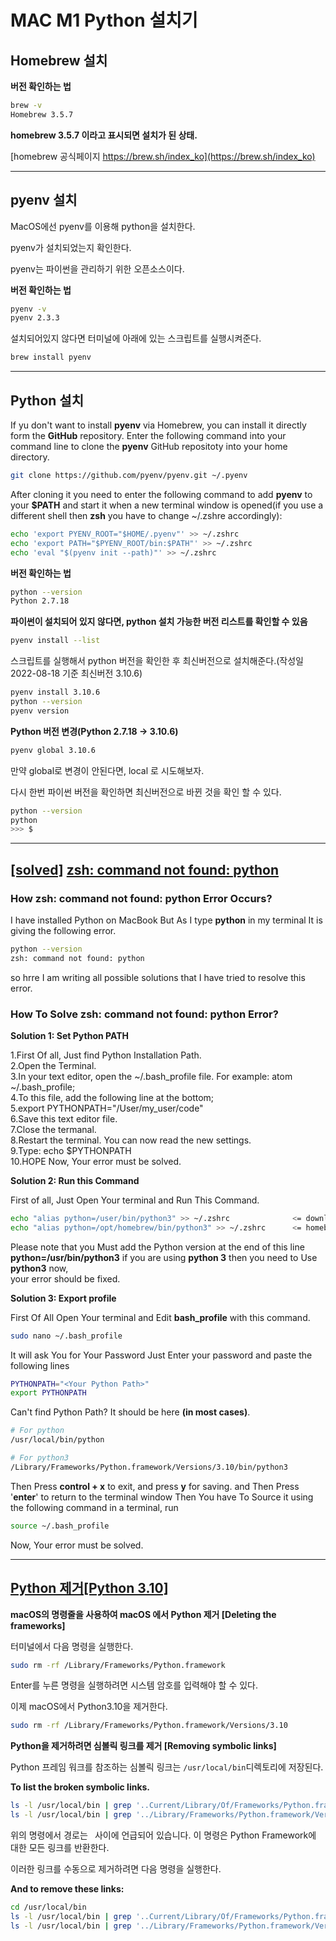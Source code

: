 # MAC M1 Python 설치기

## Homebrew 설치
   
**버전 확인하는 법**

```sh
brew -v
Homebrew 3.5.7
```

**homebrew 3.5.7 이라고 표시되면 설치가 된 상태.**

[homebrew 공식페이지 https://brew.sh/index_ko](https://brew.sh/index_ko)

---
## pyenv 설치

MacOS에선 pyenv를 이용해 python을 설치한다.

pyenv가 설치되었는지 확인한다.

pyenv는 파이썬을 관리하기 위한 오픈소스이다.

**버전 확인하는 법**
```sh
pyenv -v
pyenv 2.3.3
```

설치되어있지 않다면 터미널에 아래에 있는 스크립트를 실행시켜준다.
```sh
brew install pyenv
```


---
## Python 설치

If yu don't want to install **pyenv** via Homebrew, you can install it directly form the **GitHub** repository. Enter the following command into your command line to clone the **pyenv** GitHub repositoty into your home directory.

```BASH
git clone https://github.com/pyenv/pyenv.git ~/.pyenv
```

After cloning it you need to enter the following command to add **pyenv** to your **$PATH** and start it when a new terminal window is opened(if you use a different shell then **zsh** you have to change ~/.zshre accordingly):
```BASH
echo 'export PYENV_ROOT="$HOME/.pyenv"' >> ~/.zshrc
echo 'export PATH="$PYENV_ROOT/bin:$PATH"' >> ~/.zshrc
echo 'eval "$(pyenv init --path)"' >> ~/.zshrc
```

**버전 확인하는 법**
```bash
python --version
Python 2.7.18
```

**파이썬이 설치되어 있지 않다면, python 설치 가능한 버전 리스트를 확인할 수 있음**
```sh
pyenv install --list
```

스크립트를 실행해서 python 버전을 확인한 후 최신버전으로 설치해준다.(작성일 2022-08-18 기준 최신버전 3.10.6)
```sh
pyenv install 3.10.6
python --version
pyenv version
```
**Python 버전 변경(Python 2.7.18 -> 3.10.6)**
```sh
pyenv global 3.10.6
```

만약 global로 변경이 안된다면, local 로 시도해보자.

다시 한번 파이썬 버전을 확인하면 최신버전으로 바뀐 것을 확인 할 수 있다.
```sh
python --version
python
>>> $
```

---
## [[solved]](https://exerror.com/zsh-command-not-found-python/) [zsh: command not found: python](https://fjolt.com/article/python-command-not-found)

### How zsh: command not found: python Error Occurs?

I have installed Python on MacBook But As I type **python** in my terminal It is giving the following error.
```sh
python --version
zsh: command not found: python
```
so hrre I am writing all possible solutions that I have tried to resolve this error.

### How To Solve zsh: command not found: python Error?

**Solution 1: Set Python PATH**

1.First Of all, Just find Python Installation Path.<br>
2.Open the Terminal.<br>
3.In your text editor, open the ~/.bash_profile file. For example: atom ~/.bash_profile;<br>
4.To this file, add the following line at the bottom;<br>
5.export PYTHONPATH="/User/my_user/code"<br>
6.Save this text editor file.<br>
7.Close the termanal.<br>
8.Restart the terminal. You can now read the new settings.<br>
9.Type: echo $PYTHONPATH<br>
10.HOPE Now, Your error must be solved.<br>

**Solution 2: Run this Command**

First of all, Just Open Your terminal and Run This Command.
```sh
echo "alias python=/user/bin/python3" >> ~/.zshrc              <= download python3 install
echo "alias python=/opt/homebrew/bin/python3" >> ~/.zshrc      <= homebrew python3 install
```
Please note that you Must add the Python version at the end of this line<br>
**python=/usr/bin/python3** if you are using **python 3** then you need to Use **python3** now,<br>
your error should be fixed.

**Solution 3: Export profile**

First Of All Open Your terminal and Edit **bash_profile** with this command.
```sh
sudo nano ~/.bash_profile
```

It will ask You for Your Password Just Enter your password and paste the following lines
```sh
PYTHONPATH="<Your Python Path>"
export PYTHONPATH
```
Can't find Python Path? It should be here **(in most cases)**.

```sh
# For python
/usr/local/bin/python

# For python3
/Library/Frameworks/Python.framework/Versions/3.10/bin/python3
```
Then Press **control + x** to exit, and press **y** for saving. and Then Press '**enter**' to return to the terminal window Then You have To Source it using the following command in a terminal, run
```sh
source ~/.bash_profile
```
Now, Your error must be solved.

---
## [Python 제거](https://www.delftstack.com/ko/howto/python/uninstall-python-on-mac-os/)[[Python 3.10]](https://stackoverflow.com/questions/72005302/completely-uninstall-python-3-10-on-mac)

**macOS의 명령줄을 사용하여 macOS 에서 Python 제거 [Deleting the frameworks]**

터미널에서 다음 명령을 실행한다.
```bash
sudo rm -rf /Library/Frameworks/Python.framework
```

Enter를 누른 명령을 실행하려면 시스템 암호를 입력해야 할 수 있다.

이제 macOS에서 Python3.10을 제거한다.
```sh
sudo rm -rf /Library/Frameworks/Python.framework/Versions/3.10
```

**Python을 제거하려면 심볼릭 링크를 제거 [Removing symbolic links]**

Python 프레임 워크를 참조하는 심볼릭 링크는 `/usr/local/bin`디렉토리에 저장된다.

**To list the broken symbolic links.**
```sh
ls -l /usr/local/bin | grep '..Current/Library/Of/Frameworks/Python.framework'
ls -l /usr/local/bin | grep '../Library/Frameworks/Python.framework/Versions/3.10
```

위의 명령에서 경로는 ` `사이에 언급되어 있습니다. 이 명령은 Python Framework에 대한 모든 링크를 반환한다.

이러한 링크를 수동으로 제거하려면 다음 명령을 실행한다.

**And to remove these links:**
```sh
cd /usr/local/bin
ls -l /usr/local/bin | grep '..Current/Library/Of/Frameworks/Python.framework' | awk '{print $9}' | tr -d @ | xargs rm
ls -l /usr/local/bin | grep '../Library/Frameworks/Python.framework/Versions/3.10' | awk '{print $9}' | tr -d @ | xargs rm*
```